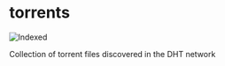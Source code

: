 torrents 
========
![Indexed](https://img.shields.io/badge/indexed-4448-blue)

Collection of torrent files discovered in the DHT network

